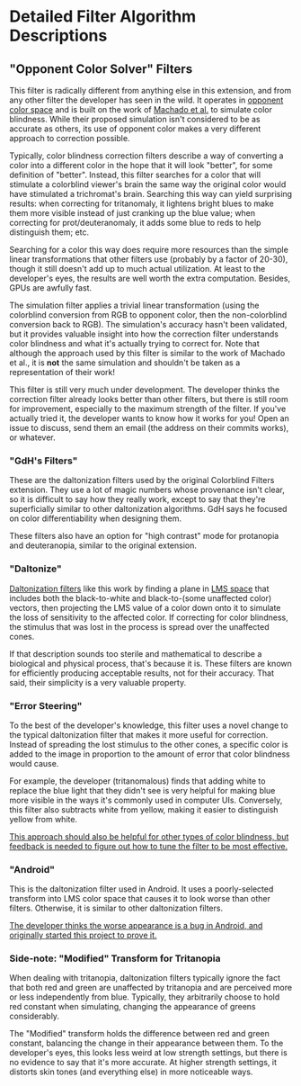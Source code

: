 # Detailed Filter Algorithm Descriptions

## "Opponent Color Solver" Filters

This filter is radically different from anything else in this extension, and
from any other filter the developer has seen in the wild. It operates in
[opponent color
space](https://foundationsofvision.stanford.edu/chapter-9-color/#Opponent-Colors)
and is built on the work of [Machado et
al.](https://www.inf.ufrgs.br/~oliveira/pubs_files/CVD_Simulation/CVD_Simulation.html)
to simulate color blindness. While their proposed simulation isn't considered
to be as accurate as others, its use of opponent color makes a very different
approach to correction possible.

Typically, color blindness correction filters describe a way of converting a
color into a different color in the hope that it will look "better", for some
definition of "better". Instead, this filter searches for a color that will
stimulate a colorblind viewer's brain the same way the original color would
have stimulated a trichromat's brain. Searching this way can yield surprising
results: when correcting for tritanomaly, it lightens bright blues to make them
more visible instead of just cranking up the blue value; when correcting for
prot/deuteranomaly, it adds some blue to reds to help distinguish them; etc.

Searching for a color this way does require more resources than the simple
linear transformations that other filters use (probably by a factor of 20-30),
though it still doesn't add up to much actual utilization. At least to the
developer's eyes, the results are well worth the extra computation. Besides,
GPUs are awfully fast.

The simulation filter applies a trivial linear transformation (using the
colorblind conversion from RGB to opponent color, then the non-colorblind
conversion back to RGB). The simulation's accuracy hasn't been validated, but
it provides valuable insight into how the correction filter understands color
blindness and what it's actually trying to correct for. Note that although the
approach used by this filter is similar to the work of Machado et al., it is
**not** the same simulation and shouldn't be taken as a representation of their
work!

This filter is still very much under development. The developer thinks the
correction filter already looks better than other filters, but there is still
room for improvement, especially to the maximum strength of the filter. If
you've actually tried it, the developer wants to know how it works for you!
Open an issue to discuss, send them an email (the address on their commits
works), or whatever.

### "GdH's Filters"

These are the daltonization filters used by the original Colorblind Filters
extension. They use a lot of magic numbers whose provenance isn't clear, so it
is difficult to say how they really work, except to say that they're
superficially similar to other daltonization algorithms. GdH says he focused on
color differentiability when designing them.

These filters also have an option for "high contrast" mode for protanopia and
deuteranopia, similar to the original extension.

### "Daltonize"

[Daltonization
filters](http://www.daltonize.org/2010/05/lms-daltonization-algorithm.html)
like this work by finding a plane in [LMS
space](https://en.wikipedia.org/wiki/LMS_color_space) that includes both the
black-to-white and black-to-(some unaffected color) vectors, then projecting
the LMS value of a color down onto it to simulate the loss of sensitivity to
the affected color. If correcting for color blindness, the stimulus that was
lost in the process is spread over the unaffected cones.

If that description sounds too sterile and mathematical to describe a
biological and physical process, that's because it is. These filters are known
for efficiently producing acceptable results, not for their accuracy. That
said, their simplicity is a very valuable property.

### "Error Steering"

To the best of the developer's knowledge, this filter uses a novel change to
the typical daltonization filter that makes it more useful for correction.
Instead of spreading the lost stimulus to the other cones, a specific color is
added to the image in proportion to the amount of error that color blindness
would cause.

For example, the developer (tritanomalous) finds that adding white to replace
the blue light that they didn't see is very helpful for making blue more
visible in the ways it's commonly used in computer UIs. Conversely, this filter
also subtracts white from yellow, making it easier to distinguish yellow from
white.

[This approach should also be helpful for other types of color blindness, but
feedback is needed to figure out how to tune the filter to be most
effective.](https://github.com/deldotbrain/gnome-colorblind-filters/issues/2)

### "Android"

This is the daltonization filter used in Android. It uses a poorly-selected
transform into LMS color space that causes it to look worse than other filters.
Otherwise, it is similar to other daltonization filters.

[The developer thinks the worse appearance is a bug in Android, and originally
started this project to prove
it.](https://github.com/deldotbrain/gnome-colorblind-filters/issues/1)

### Side-note: "Modified" Transform for Tritanopia

When dealing with tritanopia, daltonization filters typically ignore the fact
that both red and green are unaffected by tritanopia and are perceived more or
less independently from blue. Typically, they arbitrarily choose to hold red
constant when simulating, changing the appearance of greens considerably.

The "Modified" transform holds the difference between red and green constant,
balancing the change in their appearance between them. To the developer's eyes,
this looks less weird at low strength settings, but there is no evidence to say
that it's more accurate. At higher strength settings, it distorts skin tones
(and everything else) in more noticeable ways.

